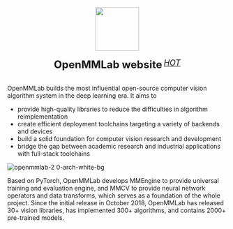 
<div align="center">
  <img src="https://oss.openmmlab.com/www/openmmlab_logo.png" height="100"/>
  <div>&nbsp;</div>
  <div align="center">
    <b><font size="5">OpenMMLab website</font></b>
    <sup>
      <a href="https://openmmlab.com">
        <i><font size="4">HOT</font></i>
      </a>
    </sup>
</div>
<div>&nbsp;</div>
</div>

OpenMMLab builds the most influential open-source computer vision algorithm system in the deep learning era. It aims to

- provide high-quality libraries to reduce the difficulties in algorithm reimplementation
- create efficient deployment toolchains targeting a variety of backends and devices
- build a solid foundation for computer vision research and development
- bridge the gap between academic research and industrial applications with full-stack toolchains

![openmmlab-2 0-arch-white-bg](https://github.com/open-mmlab/.github/assets/58739961/0ca09314-c6bc-4c2e-a006-a049f8c85a68)

Based on PyTorch, OpenMMLab develops MMEngine to provide universal training and evaluation engine, and MMCV to provide neural network operators and data transforms, which serves as a foundation of the whole project. Since the initial release in October 2018, OpenMMLab has released 30+ vision libraries, has implemented 300+ algorithms, and contains 2000+ pre-trained models.
